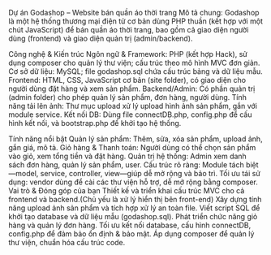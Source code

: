 Dự án Godashop – Website bán quần áo thời trang
Mô tả chung:
Godashop là một hệ thống thương mại điện tử cơ bản dùng PHP thuần (kết hợp với một chút JavaScript) để bán quần áo thời trang, bao gồm cả giao diện người dùng (frontend) và giao diện quản trị (admin/backend).

Công nghệ & Kiến trúc
Ngôn ngữ & Framework: PHP (kết hợp Hack), sử dụng composer cho quản lý thư viện; cấu trúc theo mô hình MVC đơn giản. 
Cơ sở dữ liệu: MySQL; file godashop.sql chứa cấu trúc bảng và dữ liệu mẫu.
Frontend: HTML, CSS, JavaScript cơ bản (site folder), có giao diện cho người dùng đặt hàng và xem sản phẩm.
Backend/Admin: Có phần quản trị (admin folder) cho phép quản lý sản phẩm, đơn hàng, người dùng.
Tính năng tải lên ảnh: Thư mục upload xử lý upload hình ảnh sản phẩm, gắn với module service.
Kết nối DB: Dùng file connectDB.php, config.php để cấu hình kết nối, và bootstrap.php để khởi tạo hệ thống. 

Tính năng nổi bật
Quản lý sản phẩm: Thêm, sửa, xóa sản phẩm, upload ảnh, gắn giá, mô tả.
Giỏ hàng & Thanh toán: Người dùng có thể chọn sản phẩm vào giỏ, xem tổng tiền và đặt hàng.
Quản trị hệ thống: Admin xem danh sách đơn hàng, quản lý sản phẩm, user.
Cấu trúc rõ ràng: Module tách biệt—model, service, controller, view—giúp dễ mở rộng và bảo trì.
Tối ưu tái sử dụng: vendor dùng để cài các thư viện hỗ trợ, dễ mở rộng bằng composer.
Vai trò & Đóng góp của bạn
Thiết kế và triển khai cấu trúc MVC cho cả frontend và backend.(Chủ yếu là xử lý hiển thị bên front-end)
Xây dựng tính năng upload ảnh sản phẩm và tích hợp xử lý an toàn file.
Viết script SQL để khởi tạo database và dữ liệu mẫu (godashop.sql).
Phát triển chức năng giỏ hàng và quản lý đơn hàng.
Tối ưu kết nối database, cấu hình connectDB, config.php để đảm bảo ổn định & bảo mật.
Áp dụng composer để quản lý thư viện, chuẩn hóa cấu trúc code.
